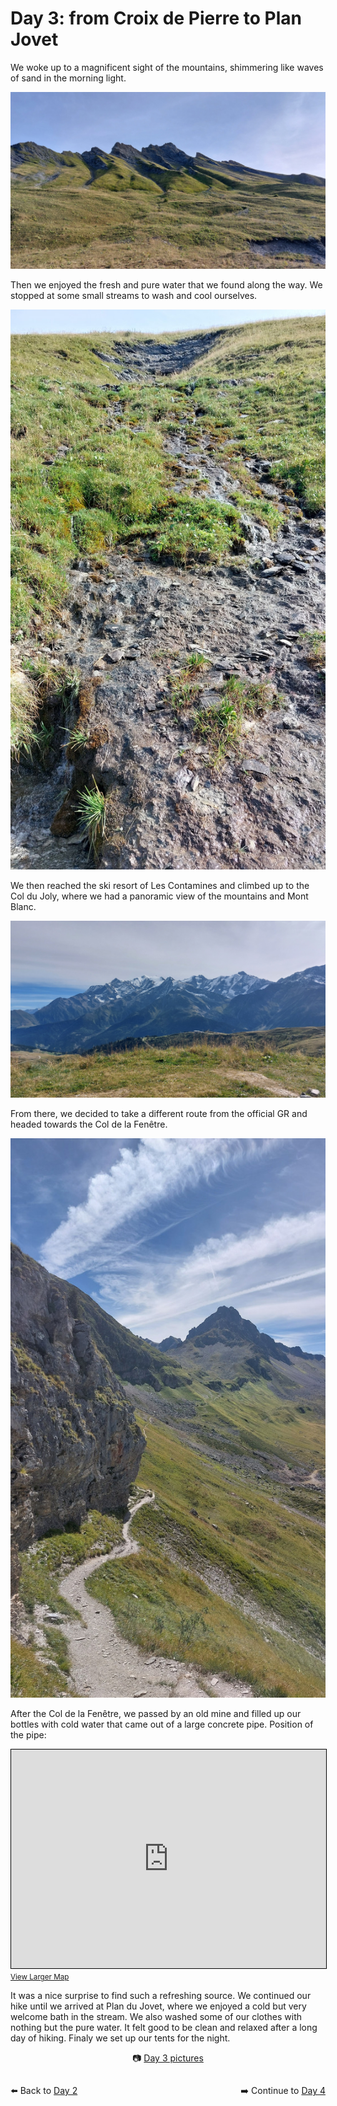 # Day 3: from Croix de Pierre to Plan Jovet

We woke up to a magnificent sight of the mountains, shimmering like waves of sand in the morning light.

![Mountains with waves](<photos/media/large/Day 3/20230904_090705.jpg>)

Then we enjoyed the fresh and pure water that we found along the way. We stopped at some small streams to wash and cool ourselves.

![Tiny stream](<photos/media/large/Day 3/20230904_103700.jpg>)

We then reached the ski resort of Les Contamines and climbed up to the Col du Joly, where we had a panoramic view of the mountains and Mont Blanc.

![Mont Blanc](<photos/media/large/Day 3/20230904_105549.jpg>)

From there, we decided to take a different route from the official GR and headed towards the Col de la Fenêtre.

![Col de la Fenêtre](<photos/media/large/Day 3/20230904_133335.jpg>)

After the Col de la Fenêtre, we passed by an old mine and filled up our bottles with cold water that came out of a large concrete pipe. Position of the pipe:

<iframe width="100%" height="350" src="https://www.openstreetmap.org/export/embed.html?bbox=6.667370796203614%2C45.74057359176226%2C6.739039421081544%2C45.767522962149904&amp;layer=mapnik&amp;marker=45.754049903692284%2C6.703205108642578" style="border: 1px solid black"></iframe>
<small><a href="https://www.openstreetmap.org/?mlat=45.7540&amp;mlon=6.7032#map=15/45.7540/6.7032&amp;layers=P">View Larger Map</a></small>

It was a nice surprise to find such a refreshing source. We continued our hike until we arrived at Plan du Jovet, where we enjoyed a cold but very welcome bath in the stream. We also washed some of our clothes with nothing but the pure water. It felt good to be clean and relaxed after a long day of hiking. Finaly we set up our tents for the night.

<div markdown="1" style="text-align: center;">

📷️ [Day 3 pictures](photos/Day-3.html)

</div>

<div markdown="1" style="float: left;">

⬅️ Back to [Day 2](day2.md)

</div>

<div markdown="1" style="float: right;">

➡️ Continue to [Day 4](day4.md)

</div>